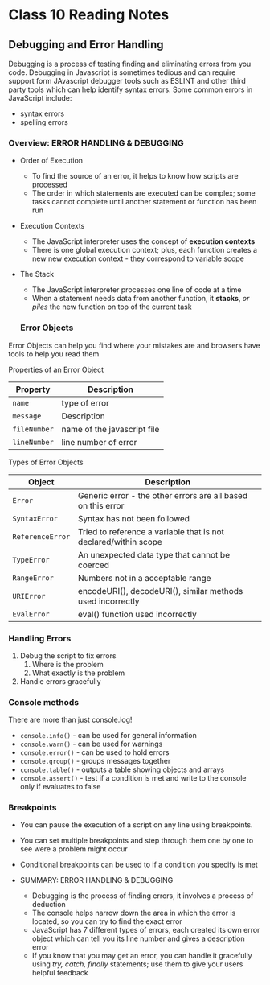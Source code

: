 # **Class 10 Reading Notes**

## Debugging and Error Handling
Debugging is a process of testing finding and eliminating errors from you code. Debugging in Javascript is sometimes tedious and can require support form JAvascript debugger tools such as ESLINT and other third party tools which can help identify syntax errors. Some common errors in JavaScript include:

- syntax errors
- spelling errors


### Overview: ERROR HANDLING & DEBUGGING
- Order of Execution
  * To find the source of an error, it helps to know how scripts are processed
  * The order in which statements are executed can be complex; some tasks cannot complete until another statement or function has been run
- Execution Contexts
  * The JavaScript interpreter uses the concept of **execution contexts**
  * There is one global execution context; plus, each function creates a new new execution context - they correspond to variable scope
- The Stack
  * The JavaScript interpreter processes one line of code at a time
  * When a statement needs data from another function, it **stacks**, *or piles* the new function on top of the current task

  
  ### Error Objects

Error Objects can help you find where your mistakes are and browsers have tools to help you read them


Properties of an Error Object

|**Property** | **Description** | 
|-------------------|-----------------------|
| `name` | type of error | 
| `message` | Description | 
| `fileNumber` | name of the javascript file | 
| `lineNumber` | line number of error | 


Types of Error Objects

|**Object** | **Description** | 
|-------------------|-----------------------|
| `Error` | Generic error - the other errors are all based on this error | 
| `SyntaxError` | Syntax has not been followed | 
| `ReferenceError` | Tried to reference a variable that is not declared/within scope | 
| `TypeError` | An unexpected data type that cannot be coerced | 
| `RangeError` | Numbers not in a acceptable range | 
| `URIError` | encodeURI(), decodeURI(), similar methods used incorrectly | 
| `EvalError` | eval() function used incorrectly | 


### Handling Errors

1. Debug the script to fix errors
	1. Where is the problem
	2. What exactly is the problem
2. Handle errors gracefully

### Console methods
There are more than just console.log!

- `console.info()` - can be used for general information
- `console.warn()` - can be used for warnings
- `console.error()` - can be used to hold errors
- `console.group()` - groups messages together
- `console.table()` - outputs a table showing objects and arrays
- `console.assert()` - test if a condition is met and write to the console only if evaluates to false


### Breakpoints
- You can pause the execution of a script on any line using breakpoints. 

- You can set multiple breakpoints and step through them one by one to see were a problem might occur

- Conditional breakpoints can be used to if a condition you specify is met

- SUMMARY: ERROR HANDLING & DEBUGGING
  * Debugging is the process of finding errors, it involves a process of deduction
  * The console helps narrow down the area in which the error is located, so you can try to find the exact error
  * JavaScript has 7 different types of errors, each created its own error object which can tell you its line number and gives a description error
  * If you know that you may get an error, you can handle it gracefully using *try, catch, finally* statements; use them to give your users helpful feedback
